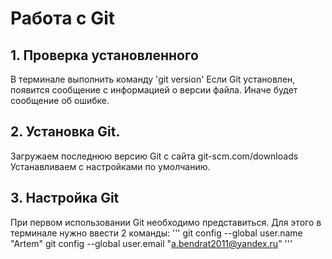 # Работа с Git

## 1. Проверка установленного
В терминале выполнить команду 'git version'
Если Git установлен, появится сообщение с информацией о версии файла. Иначе будет сообщение об ошибке.

## 2. Установка Git.

Загружаем последнюю версию Git с сайта git-scm.com/downloads
Устанавливаем с настройками по умолчанию.
## 3. Настройка Git
При первом использовании Git необходимо представиться. Для этого в терминале нужно ввести 2 команды:
'''
git config --global user.name "Artem"
git config --global user.email "a.bendrat2011@yandex.ru"
'''
